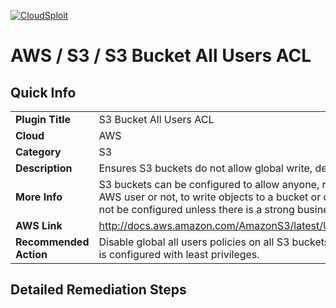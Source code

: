 [![CloudSploit](https://cloudsploit.com/img/logo-big-text-100.png "CloudSploit")](https://cloudsploit.com)

# AWS / S3 / S3 Bucket All Users ACL

## Quick Info

| | |
|-|-|
| **Plugin Title** | S3 Bucket All Users ACL |
| **Cloud** | AWS |
| **Category** | S3 |
| **Description** | Ensures S3 buckets do not allow global write, delete, or read ACL permissions |
| **More Info** | S3 buckets can be configured to allow anyone, regardless of whether they are an AWS user or not, to write objects to a bucket or delete objects. This option should not be configured unless there is a strong business requirement. |
| **AWS Link** | http://docs.aws.amazon.com/AmazonS3/latest/UG/EditingBucketPermissions.html |
| **Recommended Action** | Disable global all users policies on all S3 buckets and ensure both the bucket ACL is configured with least privileges. |

## Detailed Remediation Steps

